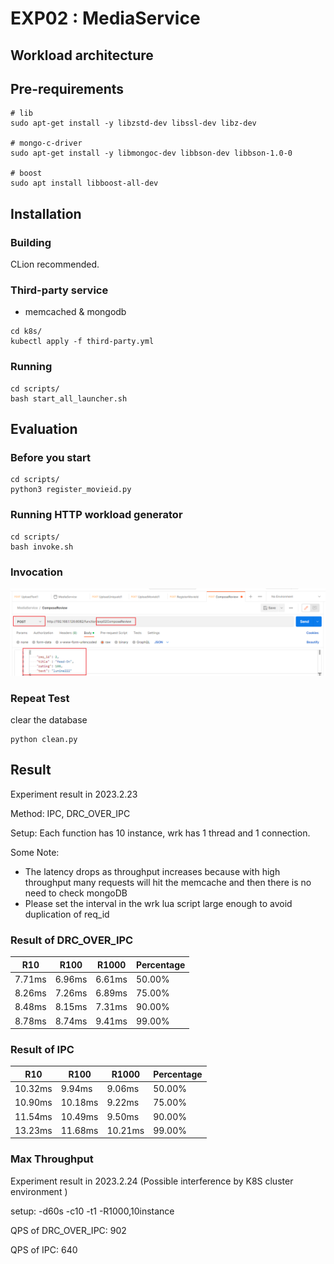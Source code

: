 # EXP02 : MediaService

## Workload architecture

## Pre-requirements

```shell
# lib
sudo apt-get install -y libzstd-dev libssl-dev libz-dev

# mongo-c-driver
sudo apt-get install -y libmongoc-dev libbson-dev libbson-1.0-0

# boost
sudo apt install libboost-all-dev
```

## Installation

### Building

CLion recommended.

### Third-party service

- memcached & mongodb

```shell
cd k8s/
kubectl apply -f third-party.yml
```

### Running

```shell
cd scripts/
bash start_all_launcher.sh
```

## Evaluation

### Before you start

```shell
cd scripts/
python3 register_movieid.py

```

### Running HTTP workload generator

```shell
cd scripts/
bash invoke.sh 
```

### Invocation

![img](assets/Invocation.png)

### Repeat Test

clear the database
```shell
python clean.py
```
## Result

Experiment result in 2023.2.23

Method: IPC, DRC_OVER_IPC

Setup: Each function has 10 instance, wrk has 1 thread and 1 connection.

Some Note:
- The latency drops as throughput increases because with high throughput many requests will hit the memcache and then there is no need to check mongoDB
- Please set the interval in the wrk lua script large enough to avoid duplication of req_id 
### Result of DRC_OVER_IPC
| R10    | R100    | R1000   | Percentage |
| ------ | ------- | ------- | ---------- |
| 7.71ms | 6.96ms  |  6.61ms | 50.00%     |
| 8.26ms |  7.26ms |  6.89ms | 75.00%     |
| 8.48ms |  8.15ms |  7.31ms | 90.00%     |
| 8.78ms |  8.74ms |  9.41ms | 99.00%     |


### Result of IPC
| R10    | R100   | R1000  | Percentage |
| ------ | ------ | ------ | ------ |
| 10.32ms |  9.94ms |  9.06ms | 50.00% |
| 10.90ms | 10.18ms |  9.22ms | 75.00% |
| 11.54ms | 10.49ms |  9.50ms | 90.00% |
| 13.23ms | 11.68ms | 10.21ms | 99.00% |


### Max Throughput

Experiment result in 2023.2.24 (Possible interference by K8S cluster environment )

setup: -d60s -c10 -t1 -R1000,10instance

QPS of DRC_OVER_IPC: 902

QPS of IPC: 640

